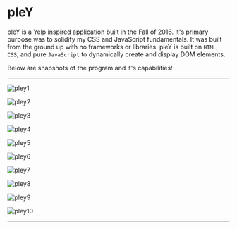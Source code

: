 # pleY

pleY is a Yelp inspired application built in the Fall of 2016. It's primary purpose was to solidify my CSS and JavaScript fundamentals. It was built from the ground up with no frameworks or libraries. pleY is built on `HTML`, `CSS`, and pure `JavaScript` to dynamically create and display DOM elements. 

Below are snapshots of the program and it's capabilities!

___

![pley1](https://cloud.githubusercontent.com/assets/14193267/20982338/ed652b34-bc6c-11e6-9286-198eb935f5c8.png)

![pley2](https://cloud.githubusercontent.com/assets/14193267/20982965/8ef4c8b8-bc6f-11e6-849e-0802fcdbb69d.png)

![pley3](https://cloud.githubusercontent.com/assets/14193267/20982972/9c35ed68-bc6f-11e6-9362-93e27090756e.png)

![pley4](https://cloud.githubusercontent.com/assets/14193267/20983016/bdad9662-bc6f-11e6-91a7-0430218f9a15.png)

![pley5](https://cloud.githubusercontent.com/assets/14193267/20983028/c862ab9c-bc6f-11e6-86e1-d4f13ad51b53.png)

![pley6](https://cloud.githubusercontent.com/assets/14193267/20983030/cbaa1056-bc6f-11e6-96f1-b572cc30c484.png)

![pley7](https://cloud.githubusercontent.com/assets/14193267/20983035/cec66294-bc6f-11e6-942a-480d8840710b.png)

![pley8](https://cloud.githubusercontent.com/assets/14193267/20983041/d234b570-bc6f-11e6-9463-71ba126cc487.png)

![pley9](https://cloud.githubusercontent.com/assets/14193267/20983043/d500bad8-bc6f-11e6-9ed7-8a5f0f4ff0ff.png)

![pley10](https://cloud.githubusercontent.com/assets/14193267/20983045/d815063e-bc6f-11e6-942a-4284246d0995.png)

___

